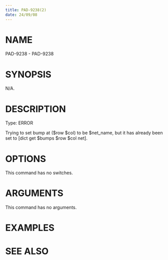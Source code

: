 ```yaml
---
title: PAD-9238(2)
date: 24/09/08
---
```


# NAME

PAD-9238 - PAD-9238

# SYNOPSIS

N/A.

# DESCRIPTION

Type: ERROR

Trying to set bump at ($row $col) to be $net_name, but it has already been set to [dict get $bumps $row $col net].

# OPTIONS

This command has no switches.

# ARGUMENTS

This command has no arguments.

# EXAMPLES

# SEE ALSO
